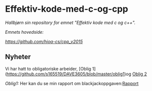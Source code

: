 # Effektiv-kode-med-c-og-cpp
*Hallbjørn sin repository for emnet "Effektiv kode med c og c++".*

*Emnets hovedside:*

*https://github.com/hioa-cs/cpp_v2015*
## Nyheter


Vi har hatt to obligatoriske arbeider, [Oblig 1] (https://github.com/s165519/DAVE3605/blob/master/oblig1)og [Oblig 2](https://github.com/s165519/DAVE3605/blob/master/oblig2)

*Oblig1:* Her kan du se min rapport om blackjackoppgaven:[Rapport](https://github.com/s165519/DAVE3605/blob/master/rapport.md)

